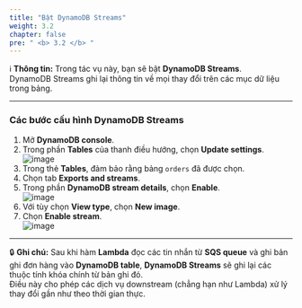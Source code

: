 ```yaml
---
title: "Bật DynamoDB Streams"
weight: 3.2
chapter: false
pre: " <b> 3.2 </b> "
---
```


ℹ️ **Thông tin:** Trong tác vụ này, bạn sẽ bật **DynamoDB Streams**.  
DynamoDB Streams ghi lại thông tin về mọi thay đổi trên các mục dữ liệu trong bảng.

---

### Các bước cấu hình DynamoDB Streams

1. Mở **DynamoDB console**.  
2. Trong phần **Tables** của thanh điều hướng, chọn **Update settings**.  
![image](/images/3-CreateDynamoDBTable/04-dynamo.png)  
3. Trong thẻ **Tables**, đảm bảo rằng bảng `orders` đã được chọn.  
4. Chọn tab **Exports and streams**.  
5. Trong phần **DynamoDB stream details**, chọn **Enable**.  
![image](/images/3-CreateDynamoDBTable/05-dynamo.png)  
6. Với tùy chọn **View type**, chọn **New image**.  
7. Chọn **Enable stream**.  
![image](/images/3-CreateDynamoDBTable/06-dynamo.png)  

---

🔒 **Ghi chú:** Sau khi hàm **Lambda** đọc các tin nhắn từ **SQS queue** và ghi bản ghi đơn hàng vào **DynamoDB table**, **DynamoDB Streams** sẽ ghi lại các thuộc tính khóa chính từ bản ghi đó.  
Điều này cho phép các dịch vụ downstream (chẳng hạn như Lambda) xử lý thay đổi gần như theo thời gian thực.
